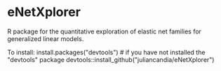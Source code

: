 # eNetXplorer
R package for the quantitative exploration of elastic net families for generalized linear models.

To install:
install.packages("devtools") # if you have not installed the "devtools" package
devtools::install_github("juliancandia/eNetXplorer")
